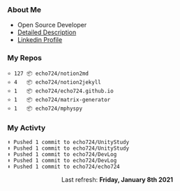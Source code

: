 ### About Me

- Open Source Developer
- [Detailed Description](https://www.notion.so/echo724/Eunchan-Cho-Software-Developer-0e07602f35144f2c958fb3f233013de2)
- [Linkedin Profile](https://www.linkedin.com/in/eunchan-cho-382001184)

### My Repos
```
⭐️ 127 📦 echo724/notion2md
⭐️ 4   📦 echo724/notion2jekyll
⭐️ 1   📦 echo724/echo724.github.io
⭐️ 1   📦 echo724/matrix-generator
⭐️ 1   📦 echo724/mphyspy
```

### My Activty
```
⬆️ Pushed 1 commit to echo724/UnityStudy
⬆️ Pushed 1 commit to echo724/UnityStudy
⬆️ Pushed 1 commit to echo724/DevLog
⬆️ Pushed 1 commit to echo724/DevLog
⬆️ Pushed 1 commit to echo724/echo724
```

<p align="center">
  Last refresh: 
  <b>Friday, January 8th 2021</b>
</p>
